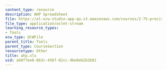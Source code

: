```yaml
---
content_type: resource
description: AHP Spreadsheet
file: https://ol-ocw-studio-app-qa.s3.amazonaws.com/courses/2-75-precision-machine-design-fall-2001/a68f7eeb8b3c456f02ccdbe8e62b2681_ahp.xls
file_type: application/octet-stream
learning_resource_types:
- Tools
ocw_type: OCWFile
parent_title: Tools
parent_type: CourseSection
resourcetype: Other
title: ahp.xls
uid: a68f7eeb-8b3c-456f-02cc-dbe8e62b2681
---
```

